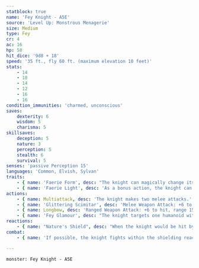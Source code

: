 ```yaml
---
statblock: true
name: 'Fey Knight - A5E'
source: 'Level Up: Monstrous Menagerie'
size: Medium
type: Fey
cr: 4
ac: 16
hp: 58
hit_dice: '9d8 + 18'
speed: '35 ft., fly 60 ft. (maximum elevation 10 feet)'
stats:
    - 14
    - 18
    - 14
    - 12
    - 16
    - 16
condition_immunities: 'charmed, unconscious'
saves:
    dexterity: 6
    wisdom: 5
    charisma: 5
skillsaves:
    deception: 5
    nature: 3
    perception: 5
    stealth: 6
    survival: 5
senses: 'passive Perception 15'
languages: 'Common, Elvish, Sylvan'
traits:
    - { name: 'Faerie Form', desc: "The knight can magically change its size between Medium and Tiny as an action. While tiny, the bludgeoning, piercing, and slashing damage dealt by the knight's attacks is halved. Additionally, it has disadvantage on Strength checks and advantage on Dexterity checks. Its statistics are otherwise unchanged." }
    - { name: 'Faerie Light', desc: 'As a bonus action, the knight can cast dim light for 30 feet, or extinguish its glow.' }
actions:
    - { name: Multiattack, desc: 'The knight makes two melee attacks.' }
    - { name: 'Glittering Scimitar', desc: 'Melee Weapon Attack: +6 to hit, reach 5 ft., one target. Hit: 7 (1d6 + 4) slashing damage plus 7 (2d6) cold, fire, or lightning damage (its choice).' }
    - { name: Longbow, desc: 'Ranged Weapon Attack: +6 to hit, range 150/600 ft., one target. Hit: 8 (1d8 + 4) piercing damage plus 14 (4d6) poison damage. If the poison damage reduces the target to 0 hit points, the target is stable but poisoned for 1 hour, even if it regains hit points, and it is asleep while poisoned in this way.' }
    - { name: 'Fey Glamour', desc: "The knight targets one humanoid within 30 feet. The target makes a DC 13 Wisdom saving throw. On a failure, it is magically charmed by the knight for 1 day. If the knight or one of the knight's allies harms the target, the target repeats the saving throw, ending the effect on itself on a success. If a target's saving throw is successful, or if the effect ends for it, the creature is immune to this knight's Fey Charm for a year and a day." }
reactions:
    - { name: "Nature's Shield", desc: "When the knight would be hit by an attack while the knight is within 5 feet of a tree or other large plant, the knight's AC magically increases by 3 against that attack as the plant interposes branches or vines between the knight and the attacker." }
combat:
    - { name: 'If possible, the knight fights within the shielding reach of trees, and it ambushes opponents when it can', desc: "If its opponents can't fly, it flies at its maximum elevation of 10 feet, just out of reach of Medium creatures without ranged or reach weapons. It prefers ranged combat but does not retreat if engaged in melee." }

---
```

```statblock
monster: Fey Knight - A5E
```
